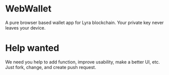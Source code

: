# WebWallet

A pure browser based wallet app for Lyra blockchain. Your private key never leaves your device. 

# Help wanted

We need you help to add function, improve usability, make a better UI, etc. Just fork, change, and create push request.

